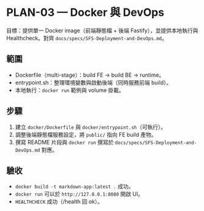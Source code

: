 # PLAN-03 — Docker 與 DevOps

目標：提供單一 Docker image（前端靜態檔 + 後端 Fastify），並提供本地執行與 Healthcheck。對齊 `docs/specs/SFS-Deployment-and-DevOps.md`。

## 範圍
- Dockerfile（multi-stage）：build FE → build BE → runtime。
- entrypoint.sh：整理環境變數與啟動後端（同時服務前端 build）。
- 本地執行：`docker run` 範例與 volume 掛載。

## 步驟
1. 建立 `docker/Dockerfile` 與 `docker/entrypoint.sh`（可執行）。
2. 調整後端靜態檔服務設定，將 `public/` 指向 FE build 產物。
3. 撰寫 README 片段與 `docker run` 撰寫於 `docs/specs/SFS-Deployment-and-DevOps.md` 對應。

## 驗收
- `docker build -t markdown-app:latest .` 成功。
- `docker run` 可以於 `http://127.0.0.1:8080` 開啟 UI。
- `HEALTHCHECK` 成功（/health 回 ok）。
